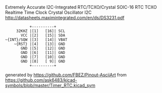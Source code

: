 Extremely Accurate I2C-Integrated RTC/TCXO/Crystal SOIC-16
RTC TCXO Realtime Time Clock Crystal Oscillator I2C
http://datasheets.maximintegrated.com/en/ds/DS3231.pdf


	           +----------+
	     32KHZ |[1]   [16]| SCL
	       VCC |[2]   [15]| SDA
	~{INT}/SQW |[3]   [14]| VBAT
	    ~{RST} |[4]   [13]| GND
	       GND |[5]   [12]| GND
	       GND |[6]   [11]| GND
	       GND |[7]   [10]| GND
	       GND |[8]   [ 9]| GND
	           +----------+


generated by https://github.com/FBEZ/Pinout-AsciiArt from https://github.com/ask6483/kicad-symbols/blob/master/Timer_RTC.kicad_sym